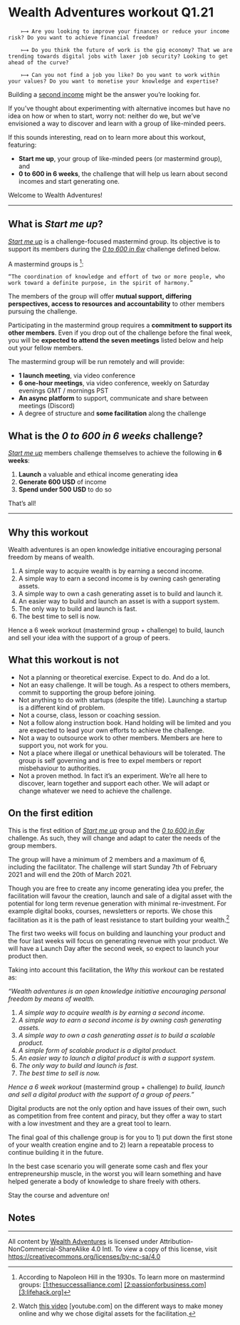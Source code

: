 # **Wealth Adventures** workout Q1.21

        ⟼ Are you looking to improve your finances or reduce your income risk? Do you want to achieve financial freedom?

        ⟼ Do you think the future of work is the gig economy? That we are trending towards digital jobs with laxer job security? Looking to get ahead of the curve?

        ⟼ Can you not find a job you like? Do you want to work within your values? Do you want to monetise your knowledge and expertise?

Building a <span style="text-decoration:underline;">second income</span> might be the answer you’re looking for.

If you’ve thought about experimenting with alternative incomes but have no idea on how or when to start, worry not: neither do we, but we’ve envisioned a way to discover and learn with a group of like-minded peers.

If this sounds interesting, read on to learn more about this workout, featuring:

* **Start me up**, your group of like-minded peers (or mastermind group), and
* **0 to 600 in 6 weeks**, the challenge that will help us learn about second incomes and start generating one.

Welcome to Wealth Adventures!

---

## What is **_Start me up_**?

_<span style="text-decoration:underline;">Start me up</span>_ is a challenge-focused mastermind group. Its objective is to support its members during the _<span style="text-decoration:underline;">0 to 600 in 6w</span>_ challenge defined below.

A mastermind groups is [^1]:

    “The coordination of knowledge and effort of two or more people, who work toward a definite purpose, in the spirit of harmony.”

The members of the group will offer **mutual support, differing perspectives, access to resources and accountability** to other members pursuing the challenge.

Participating in the mastermind group requires a **commitment to support its other members**. Even if you drop out of the challenge before the final week, you will be **expected to attend the seven meetings** listed below and help out your fellow members.

The mastermind group will be run remotely and will provide:

* **1 launch meeting**, via video conference
* **6 one-hour meetings**, via video conference, weekly on Saturday evenings GMT / mornings PST
* **An async platform** to support, communicate and share between meetings (Discord)
* A degree of structure and **some facilitation** along the challenge

## What is the **_0 to 600 in 6 weeks_** challenge?

_<span style="text-decoration:underline;">Start me up</span>_ members challenge themselves to achieve the following in **6 weeks**:

1. **Launch** a valuable and ethical income generating idea
2. **Generate 600 USD** of income
3. **Spend under 500 USD** to do so

That’s all!

---

## Why this workout

Wealth adventures is an open knowledge initiative encouraging personal freedom by means of wealth.

1. A simple way to acquire wealth is by earning a second income.
2. A simple way to earn a second income is by owning cash generating assets.
3. A simple way to own a cash generating asset is to build and launch it.
4. An easier way to build and launch an asset is with a support system.
5. The only way to build and launch is fast.
6. The best time to sell is now.

Hence a 6 week workout (mastermind group + challenge) to build, launch and sell your idea with the support of a group of peers.

## What this workout is not

* Not a planning or theoretical exercise. Expect to do. And do a lot.
* Not an easy challenge. It will be tough. As a respect to others members, commit to supporting the group before joining.
* Not anything to do with startups (despite the title). Launching a startup is a different kind of problem.
* Not a course, class, lesson or coaching session.
* Not a follow along instruction book. Hand holding will be limited and you are expected to lead your own efforts to achieve the challenge.
* Not a way to outsource work to other members. Members are here to support you, not work for you.
* Not a place where illegal or unethical behaviours will be tolerated. The group is self governing and is free to expel members or report misbehaviour to authorities.
* Not a proven method. In fact it’s an experiment. We’re all here to discover, learn together and support each other. We will adapt or change whatever we need to achieve the challenge.

## On the first edition

This is the first edition of _<span style="text-decoration:underline;">Start me up</span>_ group and the _<span style="text-decoration:underline;">0 to 600 in 6w</span>_ challenge. As such, they will change and adapt to cater the needs of the group members.

The group will have a minimum of 2 members and a maximum of 6, including the facilitator. The challenge will start Sunday 7th of February 2021 and will end the 20th of March 2021.

Though you are free to create any income generating idea you prefer, the facilitation will favour the creation, launch and sale of a digital asset with the potential for long term revenue generation with minimal re-investment. For example digital books, courses, newsletters or reports. We chose this facilitation as it is the path of least resistance to start building your wealth.[^2]

The first two weeks will focus on building and launching your product and the four last weeks will focus on generating revenue with your product. We will have a Launch Day after the second week, so expect to launch your product then.

Taking into account this facilitation, the _Why this workout_ can be restated as:

_“Wealth adventures is an open knowledge initiative encouraging personal freedom by means of wealth._

1. _A simple way to acquire wealth is by earning a second income._
2. _A simple way to earn a second income is by owning cash generating assets._
3. _A simple way to own a cash generating asset is to build a scalable product._
4. _A simple form of scalable product is a digital product._
5. _An easier way to launch a digital product is with a support system._
6. _The only way to build and launch is fast._
7. _The best time to sell is now._

_Hence a 6 week workout_ (mastermind group + challenge) _to build, launch and sell a digital product with the support of a group of peers.”_

Digital products are not the only option and have issues of their own, such as competition from free content and piracy, but they offer a way to start with a low investment and they are a great tool to learn.

The final goal of this challenge group is for you to 1) put down the first stone of your wealth creation engine and to 2) learn a repeatable process to continue building it in the future.

In the best case scenario you will generate some cash and flex your entrepreneurship muscle, in the worst you will learn something and have helped generate a body of knowledge to share freely with others.

Stay the course and adventure on!

 ## Notes

[^1]:
     According to Napoleon Hill in the 1930s. To learn more on mastermind groups: [[1:thesuccessalliance.com]](https://www.thesuccessalliance.com/what-is-a-mastermind-group/) [[2:passionforbusiness.com]](https://www.passionforbusiness.com/articles/mastermind-group.htm) [[3:lifehack.org]](https://www.lifehack.org/articles/featured/how-to-start-and-run-a-mastermind-group.html)

[^2]:
      Watch [this video](https://www.youtube.com/watch?v=TH0nNn6SmXw) [youtube.com] on the different ways to make money online and why we chose digital assets for the facilitation.

---

All content by [Wealth Adventures](wealthadventures.org) is licensed under Attribution-NonCommercial-ShareAlike 4.0 Intl. To view a copy of this license, visit https://creativecommons.org/licenses/by-nc-sa/4.0
